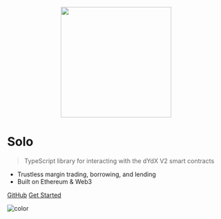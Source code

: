 <p align="center"><img src="https://s3.amazonaws.com/dydx-assets/dydx_logo_white.svg" width="256" /></p>

# Solo

> TypeScript library for interacting with the dYdX V2 smart contracts

- Trustless margin trading, borrowing, and lending
- Built on Ethereum & Web3

[GitHub](https://github.com/dydxprotocol/solo/)
[Get Started](#table-of-contents)

![color](#17181a)
